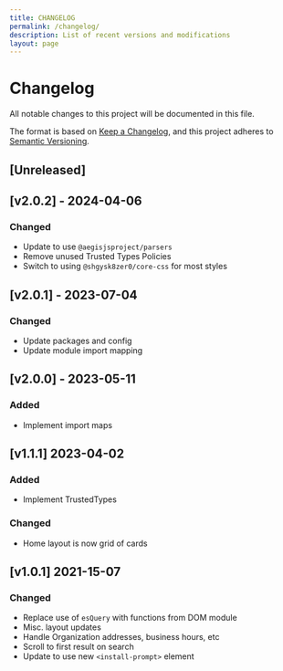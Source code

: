 ```yaml
---
title: CHANGELOG
permalink: /changelog/
description: List of recent versions and modifications
layout: page
---
```

<!-- markdownlint-disable -->
# Changelog
All notable changes to this project will be documented in this file.

The format is based on [Keep a Changelog](https://keepachangelog.com/en/1.0.0/),
and this project adheres to [Semantic Versioning](https://semver.org/spec/v2.0.0.html).

## [Unreleased]

## [v2.0.2] - 2024-04-06

### Changed
- Update to use `@aegisjsproject/parsers`
- Remove unused Trusted Types Policies
- Switch to using `@shgysk8zer0/core-css` for most styles

## [v2.0.1] - 2023-07-04

### Changed
- Update packages and config
- Update module import mapping

## [v2.0.0] - 2023-05-11

### Added
- Implement import maps

## [v1.1.1] 2023-04-02

### Added
- Implement TrustedTypes

### Changed
- Home layout is now grid of cards

## [v1.0.1] 2021-15-07

### Changed
- Replace use of `esQuery` with functions from DOM module
- Misc. layout updates
- Handle Organization addresses, business hours, etc
- Scroll to first result on search
- Update to use new `<install-prompt>` element
